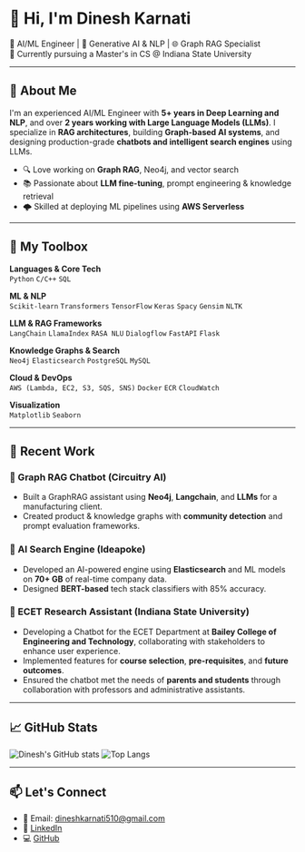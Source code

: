 # 👋 Hi, I'm Dinesh Karnati

🚀 AI/ML Engineer | 🤖 Generative AI & NLP | 🌐 Graph RAG Specialist  
📍 Currently pursuing a Master's in CS @ Indiana State University

---

## 🧠 About Me

I'm an experienced AI/ML Engineer with **5+ years in Deep Learning and NLP**, and over **2 years working with Large Language Models (LLMs)**. I specialize in **RAG architectures**, building **Graph-based AI systems**, and designing production-grade **chatbots and intelligent search engines** using LLMs.

- 🔍 Love working on **Graph RAG**, Neo4j, and vector search
- 📚 Passionate about **LLM fine-tuning**, prompt engineering & knowledge retrieval
- 🌩️ Skilled at deploying ML pipelines using **AWS Serverless**

---

## 🧰 My Toolbox

**Languages & Core Tech**  
`Python` `C/C++` `SQL`

**ML & NLP**  
`Scikit-learn` `Transformers` `TensorFlow` `Keras` `Spacy` `Gensim` `NLTK`

**LLM & RAG Frameworks**  
`LangChain` `LlamaIndex` `RASA NLU` `Dialogflow` `FastAPI` `Flask`

**Knowledge Graphs & Search**  
`Neo4j` `Elasticsearch` `PostgreSQL` `MySQL`

**Cloud & DevOps**  
`AWS (Lambda, EC2, S3, SQS, SNS)` `Docker` `ECR` `CloudWatch`

**Visualization**  
`Matplotlib` `Seaborn`

---

## 💼 Recent Work

### 🔷 Graph RAG Chatbot (Circuitry AI)
- Built a GraphRAG assistant using **Neo4j**, **Langchain**, and **LLMs** for a manufacturing client.
- Created product & knowledge graphs with **community detection** and prompt evaluation frameworks.

### 🔶 AI Search Engine (Ideapoke)
- Developed an AI-powered engine using **Elasticsearch** and ML models on **70+ GB** of real-time company data.
- Designed **BERT-based** tech stack classifiers with 85% accuracy.

### 🔹 ECET Research Assistant (Indiana State University)
- Developing a Chatbot for the ECET Department at **Bailey College of Engineering and Technology**, collaborating with stakeholders to enhance user experience.
- Implemented features for **course selection**, **pre-requisites**, and **future outcomes**.
- Ensured the chatbot met the needs of **parents and students** through collaboration with professors and administrative assistants.

---

## 📈 GitHub Stats

![Dinesh's GitHub stats](https://github-readme-stats.vercel.app/api?username=DineshKarnati&show_icons=true&theme=tokyonight)
![Top Langs](https://github-readme-stats.vercel.app/api/top-langs/?username=DineshKarnati&layout=compact&theme=tokyonight)

---

## 📫 Let's Connect

- 📧 Email: dineshkarnati510@gmail.com  
- 💼 [LinkedIn](https://www.linkedin.com/in/dineshkarnati/)  
- 💻 [GitHub](https://github.com/DineshKarnati)

